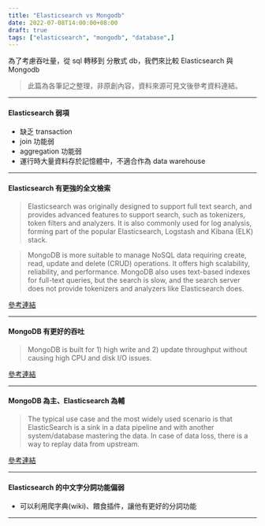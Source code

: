 ```yaml
---
title: "Elasticsearch vs Mongodb"
date: 2022-07-08T14:00:00+08:00
draft: true
tags: ["elasticsearch", "mongodb", "database",]
---
```


為了考慮吞吐量，從 sql 轉移到 分散式 db，我們來比較 Elasticsearch 與 Mongodb<!--more-->
> 此篇為各筆記之整理，非原創內容，資料來源可見文後參考資料連結。

----

#### Elasticsearch 弱項
- 缺乏 transaction
- join 功能弱
- aggregation 功能弱
- 運行時大量資料存於記憶體中，不適合作為 data warehouse

----

#### Elasticsearch 有更強的全文檢索

> Elasticsearch was originally designed to support full text search, 
and provides advanced features to support search, such as tokenizers, token filters and analyzers. 
It is also commonly used for log analysis, forming part of the popular Elasticsearch, Logstash and Kibana (ELK) stack.

> MongoDB is more suitable to manage NoSQL data requiring create, read, update and delete (CRUD) operations. 
It offers high scalability, reliability, and performance. MongoDB also uses text-based indexes for full-text queries, 
but the search is slow, and the search server does not provide tokenizers and analyzers like Elasticsearch does.

[參考連結](https://cloud.netapp.com/blog/cvo-blg-elasticsearch-vs-mongodb-6-key-differences)

----

#### MongoDB 有更好的吞吐

> MongoDB is built for 1) high write and 2) update throughput without causing high CPU and disk I/O issues.

[參考連結](https://logz.io/blog/elasticsearch-vs-mongodb/)

----

#### MongoDB 為主、Elasticsearch 為輔

> The typical use case and the most widely used scenario is that ElasticSearch is a sink in a data pipeline and with another system/database mastering the data. In case of data loss, there is a way to replay data from upstream.

[參考連結](https://medium.com/@merrinkurian/elasticsearch-as-the-primary-database-5e41b2a0189d)

----

#### Elasticsearch 的中文字分詞功能偏弱
- 可以利用爬字典(wiki)、餵食插件，讓他有更好的分詞功能

----